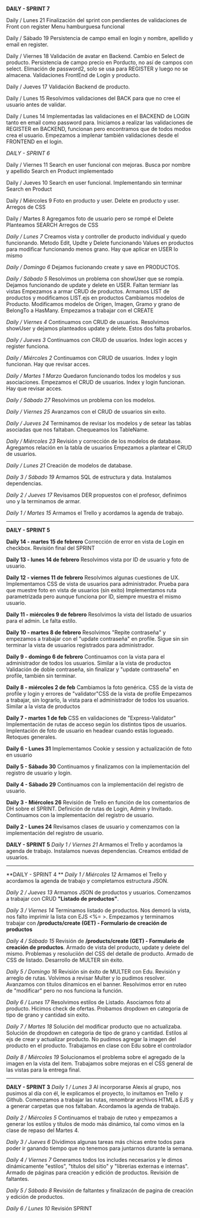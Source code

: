 **DAILY - SPRINT 7** 

Daily / Lunes 21
Finalización del sprint con pendientes de validaciones de Front con register
Menu hamburguesa funcional

Daily  / Sábado 19
Persistencia de campo email en login y nombre, apellido y email en register.

Daily  / Viernes 18
Validación de avatar en Backend.
Cambio en Select de producto.
Persistencia de campo precio en Porducto, no así de campos con select.
Elimación de password2, solo se usa para REGISTER y luego no se almacena.
Validaciones FrontEnd de Login y producto.

Daily  / Jueves 17
Validación Backend de producto.

Daily  / Lunes 15
Resolvimos validaciones del BACK para que no cree el usuario antes de validar.

Daily  / Lunes 14
Implementadas las validaciones en el BACKEND de LOGIN tanto en email como password para.
Iniciamos a realizar las validaciones de REGISTER en BACKEND, funcionan pero encontramos que 
de todos modos crea el usuario.
Empezamos a implenar también validaciones desde el FRONTEND en el login.

*DAILY - SPRINT 6* 

Daily  / Viernes 11
Search en user funcional con mejoras. Busca por nombre y apellido
Search en Product implementado 

Daily  / Jueves 10
Search en user funcional.
Implementando sin terminar Search en Product

Daily  / Miércoles 9
Foto en producto y user.
Delete en producto y user.
Arregos de CSS

Daily  / Martes 8
Agregamos foto de usuario pero se rompé el Delete
Planteamos SEARCH
Arregos de CSS

*Daily  / Lunes 7*
Creamos vista y controller de producto individual y quedo funcionando.
Metodo Edit, Updte y Delete funcionando
Values en productos para modificar funcionando menos grano. Hay que aplicar en USER lo mismo

*Daily  / Domingo 6*
Dejamos fucionando create y save en PRODUCTOS. 

*Daily  / Sábado 5*
Resolvimos un problema con showUser que se rompía.
Dejamos funcionando de  update y delete en USER. Faltan termianr las vistas 
Empezamos a armar CRUD de productos.
Armamos LIST de productos y modificamos LIST.ejs en productos
Cambiamos modelos de Producto. Modificamos modelos de Origen, Imagen, Gramo y grano de BelongTo a HasMany.
Empezamos a trabajar con el CREATE

*Daily  / Viernes 4*
Continuamos con  CRUD de usuarios.
Resolvimos showUser y dejamos planteados update y delete. Estos dos falta probarlos.

*Daily  / Jueves 3*
Continuamos con  CRUD de usuarios.
Index  login  acces y register funciona. 


*Daily  / Miércoles 2*
Continuamos con  CRUD de usuarios.
Index y login funcionan. 
Hay que revisar acces.

*Daily  / Martes 1 Marzo*
Quedaron funcionando todos los modelos y sus asociaciones.
Empezamos el CRUD de usuarios.
Index y login funcionan. Hay que revisar acces.


*Daily  / Sábado 27*
Resolvimos un problema con los modelos.

*Daily  / Viernes 25*
Avanzamos con el CRUD de usuarios sin exito.

*Daily  / Jueves 24*
Terminamos de revisar los modelos y de setear las tablas asociadas que nos faltaban. Chequeamos los TableName.

*Daily  / Miércoles 23*
Revisión y corrección de los modelos de database.
Agregamos relación en la tabla de usuarios
Empezamos a plantear el CRUD de usuarios.

*Daily  / Lunes 21*
Creación de modelos de database.

*Daily 3 / Sábado 19*
Armamos SQL de estructura y data.
Instalamos dependencias.

*Daily 2 / Jueves 17*
Revisamos DER propuestos con el profesor, definimos uno y la 
terminamos de armar.

*Daily 1 / Martes 15*
Armamos el Trello y acordamos la agenda de trabajo.

------------------------------------------
**DAILY - SPRINT 5** 

**Daily 14 - martes 15 de febrero**
Corrección de error en vista de Login en checkbox.
Revisión final del SPRINT

**Daily 13 - lunes 14 de febrero**
Resolvimos vista por ID de usuario y foto de usuario.

**Daily 12 - viernes 11 de febrero**
Resolvimos algunas cuestiones de UX.
Implementamos CSS de vista de usuarios para administrador.
Prueba para que muestre foto en vista de usuarios (sin exito)
Implementamos ruta parametrizada pero aunque funciona por ID, siempre muestra el mismo usuario.

**Daily 11 - miércoles 9 de febrero**
Resolvimos la vista del listado de usuarios para el admin. Le falta estilo. 

**Daily 10 - martes 8 de febrero**
Resolvimos "Repite contraseña" y empezamos a trabajar con el "update contraseña" en profile. Sigue sin  sin terminar la vista de usuarios registrados para administrador.

**Daily 9 - domingo 6 de febrero**
Continuamos con  la vista para el administrador de todos los usuarios. Similar a la vista de productos
Validación de doble contraseña, sin finalizar y "update contraseña" en profile, también sin terminar.

**Daily 8 - miércoles  2 de feb**
Cambiamos la foto genérica.
CSS de la vista de profile y login y errores de "validator"CSS de la vista de profile
Empezamos a trabajar, sin lograrlo, la vista para el administrador de todos los usuarios. Similar a la vista de productos

**Daily 7 - martes  1 de feb**
CSS en validaciones de "Express-Validator" 
Implementación de rutas de acceso según los distintos tipos de usuarios.
Implentación de foto de usuario en headear cuando estás logueado.
Retoques generales.

**Daily 6 - Lunes 31**
Implementamos Cookie y session y actualización de foto en usuario


**Daily 5 - Sábado 30**
Continuamos y finalizamos con la implementación del registro de usuario y login.

**Daily 4 - Sábado 29**
Continuamos con la implementación del registro de usuario.

**Daily 3 - Miércoles 26**
Revisión de Trello en función de los comentarios de DH sobre el SPRINT.
Definición de rutas de Login, Admin y Invitado.
Continuamos con la implementación del registro de usuario.

**Daily 2 - Lunes 24**
Revisamos clases de usuario y comenzamos con la implementación del registro de usuario.

**DAILY - SPRINT 5** 
*Daily 1 / Viernes 21*
Armamos el Trello y acordamos la agenda de trabajo.
Instalamos nuevas dependencias. Creamos entidad de usuarios.


------------------------------------------

**DAILY - SPRINT 4 **
*Daily 1 / Miércoles 12*
Armamos el Trello y acordamos la agenda de trabajo y completamos estructura JSON.

*Daily 2 / Jueves 13*
Armamos JSON de productos y usuarios. Comenzamos a trabajar con CRUD **"Listado de productos"**.

*Daily 3 / Viernes 14*
Terminamos listado de productos. Nos demoró la vista, nos falto imprimir la lista con EJS <%= >.
Empezamos y terminamos trabajar con **/products/create (GET) - Formulario de creación de productos**

*Daily 4 / Sábado 15*
Revisión de **/products/create (GET) - Formulario de creación de productos**. 
Armado de vista del producto, update y delete del mismo. 
Problemas y resoluciión del CSS del detalle de producto.
Armado de CSS de listado.
Desarrollo de MULTER sin éxito.

*Daily 5 / Domingo 16*
Revisión sin éxito de MULTER con Edu.
Revisión y arreglo de rutas.
Volvimos a revisar Multer y lo pudimos resolver. 
Avanzamos con titulos dínamicos en el banner.
Resolvimos error en ruteo de "modificar" pero no nos funciona la función.

*Daily 6 / Lunes 17*
Resolvimos estilos de Listado.
Asociamos foto al producto.
Hicimos check de ofertas.
Probamos dropdown en categoria de tipo de grano y cantidad sin exito.


*Daily 7 / Martes 18*
Solución del modificar producto que no actualizaba.
Solución de dropdown en categoria de tipo de grano y cantidad.
Estilos al ejs de crear y actualizar producto.
No pudimos agregar la imagen del producto en el producto. Trabajamos en clase con Edu sobre el controlador

*Daily 8 / Miércoles 19*
Solucionamos el problema sobre el agregado  de la imagen en la vista del item. 
Trabajamos sobre mejoras en el CSS general de las vistas para la entrega final.



-------------------------------------------

**DAILY - SPRINT 3** 
*Daily 1 / Lunes 3*
Al incorporarse Alexis al grupo, nos pusimos al día con él, le explicamos el proyecto, lo invitamos en Trello y Github.
Comenzamos a trabajar las rutas, renombrar archivos HTML a EJS y a generar carpetas que nos faltaban.
Acordamos la agenda de trabajo.

*Daily 2 / Miércoles 5*
Continuamos el trabajo  de ruteo y empezamos a generar los estilos y títulos de modo más dinámico, tal como vimos en la clase de repaso del Martes 4. 

*Daily 3 / Jueves 6*
Dividimos algunas tareas más chicas entre todos para poder ir ganando tiempo que no tenemos para juntarnos durante la semana.

*Daily 4 / Viernes 7*
Generamos todos los includes necesarios y le dimos dinámicamente "estilos", "títulos del sitio" y "librerias externas e internas".
Armado de páginas para creación y edición de productos. 
Revisión de faltantes.

*Daily 5 / Sábado 8*
Revisión de faltantes y finalizacón  de pagina de creación y edición de productos. 

*Daily 6 / Lunes 10*
Revisión SPRINT 